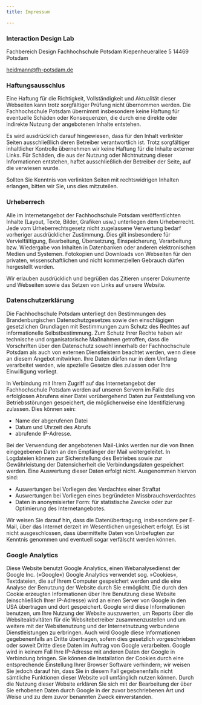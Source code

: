 ```yaml
---
title: Impressum

---
```


### Interaction Design Lab
Fachbereich Design
Fachhochschule Potsdam
Kiepenheuerallee 5
14469 Potsdam

[heidmann@fh-potsdam.de](mailto:heidmann@fh-potsdam.de)


### Haftungsausschlus
Eine Haftung für die Richtigkeit, Vollständigkeit und Aktualität dieser Webseiten kann trotz sorgfältiger Prüfung nicht übernommen werden. Die Fachhochschule Potsdam übernimmt insbesondere keine Haftung für eventuelle Schäden oder Konsequenzen, die durch eine direkte oder indirekte Nutzung der angebotenen Inhalte entstehen.

Es wird ausdrücklich darauf hingewiesen, dass für den Inhalt verlinkter Seiten ausschließlich deren Betreiber verantwortlich ist. Trotz sorgfältiger inhaltlicher Kontrolle übernehmen wir keine Haftung für die Inhalte externer Links. Für Schäden, die aus der Nutzung oder Nichtnutzung dieser Informationen entstehen, haftet ausschließlich der Betreiber der Seite, auf die verwiesen wurde.

Sollten Sie Kenntnis von verlinkten Seiten mit rechtswidrigen Inhalten erlangen, bitten wir Sie, uns dies mitzuteilen.

### Urheberrech
Alle im Internetangebot der Fachhochschule Potsdam veröffentlichten Inhalte (Layout, Texte, Bilder, Grafiken usw.) unterliegen dem Urheberrecht. Jede vom Urheberrechtsgesetz nicht zugelassene Verwertung bedarf vorheriger ausdrücklicher Zustimmung. Dies gilt insbesondere für Vervielfältigung, Bearbeitung, Übersetzung, Einspeicherung, Verarbeitung bzw. Wiedergabe von Inhalten in Datenbanken oder anderen elektronischen Medien und Systemen. Fotokopien und Downloads von Webseiten für den privaten, wissenschaftlichen und nicht kommerziellen Gebrauch dürfen hergestellt werden.

Wir erlauben ausdrücklich und begrüßen das Zitieren unserer Dokumente und Webseiten sowie das Setzen von Links auf unsere Website.

### Datenschutzerklärung

Die Fachhochschule Potsdam unterliegt den Bestimmungen des Brandenburgischen Datenschutzgesetzes sowie den einschlägigen gesetzlichen Grundlagen mit Bestimmungen zum Schutz des Rechtes auf informationelle Selbstbestimmung. Zum Schutz Ihrer Rechte haben wir technische und organisatorische Maßnahmen getroffen, dass die Vorschriften über den Datenschutz sowohl innerhalb der Fachhochschule Potsdam als auch von externen Dienstleistern beachtet werden, wenn diese an diesem Angebot mitwirken. Ihre Daten dürfen nur in dem Umfang verarbeitet werden, wie spezielle Gesetze dies zulassen oder Ihre Einwilligung vorliegt.

In Verbindung mit Ihrem Zugriff auf das Internetangebot der Fachhochschule Potsdam werden auf unseren Servern im Falle des erfolglosen Abrufens einer Datei vorübergehend Daten zur Feststellung von Betriebsstörungen gespeichert, die möglicherweise eine Identifizierung zulassen.
Dies können sein:

- Name der abgerufenen Datei
- Datum und Uhrzeit des Abrufs
- abrufende IP-Adresse.

Bei der Verwendung der angebotenen Mail-Links werden nur die von Ihnen eingegebenen Daten an den Empfänger der Mail weitergeleitet. In Logdateien können zur Sicherstellung des Betriebes sowie zur Gewährleistung der Datensicherheit die Verbindungsdaten gespeichert werden. Eine Auswertung dieser Daten erfolgt nicht. Ausgenommen hiervon sind:

- Auswertungen bei Vorliegen des Verdachtes einer Straftat
- Auswertungen bei Vorliegen eines begründeten Missbrauchsverdachtes
- Daten in anonymisierter Form: für statistische Zwecke oder zur Optimierung des Internetangebotes.

Wir weisen Sie darauf hin, dass die Datenübertragung, insbesondere per E-Mail, über das Internet derzeit im Wesentlichen ungesichert erfolgt. Es ist nicht ausgeschlossen, dass übermittelte Daten von Unbefugten zur Kenntnis genommen und eventuell sogar verfälscht werden können.

### Google Analytics

Diese Website benutzt Google Analytics, einen Webanalysedienst der Google Inc. (»Google«) Google Analytics verwendet sog. »Cookies«, Textdateien, die auf Ihrem Computer gespeichert werden und die eine Analyse der Benutzung der Website durch Sie ermöglicht. Die durch den Cookie erzeugten Informationen über Ihre Benutzung diese Website (einschließlich Ihrer IP-Adresse) wird an einen Server von Google in den USA übertragen und dort gespeichert. Google wird diese Informationen benutzen, um Ihre Nutzung der Website auszuwerten, um Reports über die Websiteaktivitäten für die Websitebetreiber zusammenzustellen und um weitere mit der Websitenutzung und der Internetnutzung verbundene Dienstleistungen zu erbringen. Auch wird Google diese Informationen gegebenenfalls an Dritte übertragen, sofern dies gesetzlich vorgeschrieben oder soweit Dritte diese Daten im Auftrag von Google verarbeiten. Google wird in keinem Fall Ihre IP-Adresse mit anderen Daten der Google in Verbindung bringen. Sie können die Installation der Cookies durch eine entsprechende Einstellung Ihrer Browser Software verhindern; wir weisen Sie jedoch darauf hin, dass Sie in diesem Fall gegebenenfalls nicht sämtliche Funktionen dieser Website voll umfänglich nutzen können. Durch die Nutzung dieser Website erklären Sie sich mit der Bearbeitung der über Sie erhobenen Daten durch Google in der zuvor beschriebenen Art und Weise und zu dem zuvor benannten Zweck einverstanden.